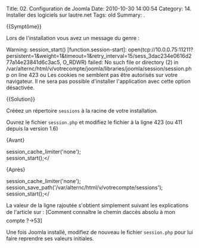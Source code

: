 Title: 02. Configuration de Joomla 
Date: 2010-10-30 14:00:54
Category: 14. Installer des logiciels sur lautre.net
Tags: old
Summary:  . 

{{Symptôme}}

Lors de l'installation vous avez un message du genre :

<quote>Warning: session_start() [function.session-start]: open(tcp://10.0.0.75:11211?persistent=1&weight=1&timeout=1&retry_interval=15/sess_3dac234e0616d277a14e23841d6c3ac5, O_RDWR) failed: No such file or directory (2) in /var/alternc/html/v/votrecompte/joomla/libraries/joomla/session/session.php on line 423</quote>
ou
<quote>Les cookies ne semblent pas être autorisés sur votre navigateur. Il ne sera pas possible d'installer l'application avec cette option désactivée. </quote>

{{Solution}}

Crééez un répertoire <code>sessions</code> à la racine de votre installation.

Ouvrez le fichier <code>session.php</code> et modifiez le fichier à la ligne 423 (ou 411 depuis la version 1.6)

{Avant}

<quote>session_cache_limiter('none');<br>
session_start();</</quote>

{Après}

<quote>session_cache_limiter('none');<br>
session_save_path('/var/alternc/html/v/votrecompte/sessions');<br>
session_start();</</quote>

La valeur de la ligne rajoutée s'obtient simplement suivant les explications de l'article sur : [Comment connaître le chemin daccès absolu à mon compte ?->53]

Une fois Joomla installé, modifiez de nouveau le fichier <code>session.php</code> pour lui faire reprendre ses valeurs initiales.